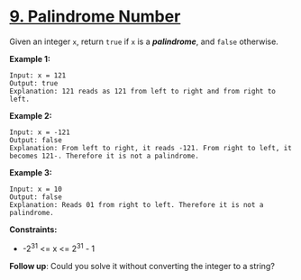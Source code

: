 # [9. Palindrome Number](https://leetcode.com/problems/palindrome-number/)

Given an integer `x`, return `true` if `x` is a **_palindrome_**, and `false` otherwise.

**Example 1:**
```
Input: x = 121
Output: true
Explanation: 121 reads as 121 from left to right and from right to left.
```

**Example 2:**
```
Input: x = -121
Output: false
Explanation: From left to right, it reads -121. From right to left, it becomes 121-. Therefore it is not a palindrome.
```

**Example 3:**
```
Input: x = 10
Output: false
Explanation: Reads 01 from right to left. Therefore it is not a palindrome.
```

**Constraints:**
* -2<sup>31</sup> <= x <= 2<sup>31</sup> - 1

**Follow up**: Could you solve it without converting the integer to a string?